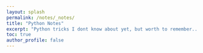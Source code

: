 ```yaml
---
layout: splash
permalink: /notes/_notes/
title: "Python Notes"
excerpt: "Python tricks I dont know about yet, but worth to remember..."
toc: true
author_profile: false
---
```

